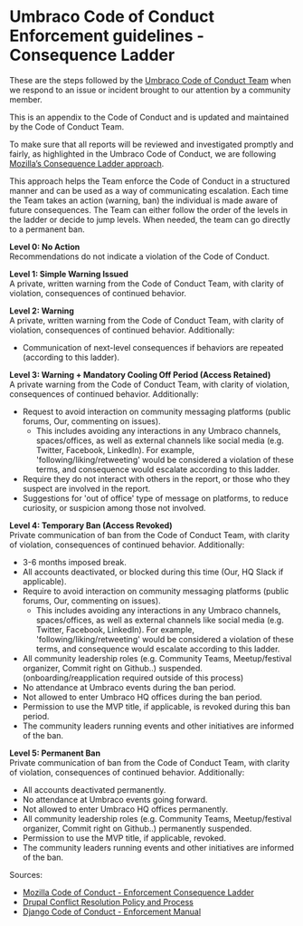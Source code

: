 # Umbraco Code of Conduct Enforcement guidelines - Consequence Ladder  

These are the steps followed by the [Umbraco Code of Conduct Team](https://github.com/umbraco/Umbraco-CMS/blob/v8/contrib/.github/CODE_OF_CONDUCT.md) when we respond to an issue or incident brought to our attention by a community member.  

This is an appendix to the Code of Conduct and is updated and maintained by the Code of Conduct Team.  

To make sure that all reports will be reviewed and investigated promptly and fairly, as highlighted in the Umbraco Code of Conduct, we are following [Mozilla’s Consequence Ladder approach](https://github.com/mozilla/inclusion/blob/master/code-of-conduct-enforcement/consequence-ladder.md).  

This approach helps the Team enforce the Code of Conduct in a structured manner and can be used as a way of communicating escalation. Each time the Team takes an action (warning, ban) the individual is made aware of future consequences. The Team can either follow the order of the levels in the ladder or decide to jump levels. When needed, the team can go directly to a permanent ban.  

**Level 0: No Action**  
Recommendations do not indicate a violation of the Code of Conduct.  

**Level 1: Simple Warning Issued**  
A private, written warning from the Code of Conduct Team, with clarity of violation, consequences of continued behavior.  

**Level 2: Warning**  
A private, written warning from the Code of Conduct Team, with clarity of violation, consequences of continued behavior. Additionally:  

* Communication of next-level consequences if behaviors are repeated (according to this ladder).  

**Level 3: Warning + Mandatory Cooling Off Period (Access Retained)**  
A private warning from the Code of Conduct Team, with clarity of violation, consequences of continued behavior. Additionally:  

* Request to avoid interaction on community messaging platforms (public forums, Our, commenting on issues).  
  * This includes avoiding any interactions in any Umbraco channels, spaces/offices, as well as external channels like social media (e.g. Twitter, Facebook, LinkedIn). For example, 'following/liking/retweeting' would be considered a violation of these terms, and consequence would escalate according to this ladder.  
* Require they do not interact with others in the report, or those who they suspect are involved in the report.  
* Suggestions for 'out of office' type of message on platforms, to reduce curiosity, or suspicion among those not involved.  

**Level 4: Temporary Ban (Access Revoked)**  
Private communication of ban from the Code of Conduct Team, with clarity of violation, consequences of continued behavior. Additionally:  

* 3-6 months imposed break.  
* All accounts deactivated, or blocked during this time (Our, HQ Slack if applicable).  
* Require to avoid interaction on community messaging platforms (public forums, Our, commenting on issues).  
  * This includes avoiding any interactions in any Umbraco channels, spaces/offices, as well as external channels like social media (e.g. Twitter, Facebook, LinkedIn). For example, 'following/liking/retweeting' would be considered a violation of these terms, and consequence would escalate according to this ladder.  
* All community leadership roles (e.g. Community Teams, Meetup/festival organizer, Commit right on Github..) suspended. (onboarding/reapplication required outside of this process)  
* No attendance at Umbraco events during the ban period.  
* Not allowed to enter Umbraco HQ offices during the ban period.  
* Permission to use the MVP title, if applicable, is revoked during this ban period.  
* The community leaders running events and other initiatives are informed of the ban.  

**Level 5: Permanent Ban**  
Private communication of ban from the Code of Conduct Team, with clarity of violation, consequences of continued behavior. Additionally:  

* All accounts deactivated permanently.  
* No attendance at Umbraco events going forward.  
* Not allowed to enter Umbraco HQ offices permanently.  
* All community leadership roles (e.g. Community Teams, Meetup/festival organizer, Commit right on Github..) permanently suspended.  
* Permission to use the MVP title, if applicable, revoked.  
* The community leaders running events and other initiatives are informed of the ban.  


Sources:  
* [Mozilla Code of Conduct - Enforcement Consequence Ladder](https://github.com/mozilla/inclusion/blob/master/code-of-conduct-enforcement/consequence-ladder.md)  
* [Drupal Conflict Resolution Policy and Process](https://www.drupal.org/conflict-resolution)  
* [Django Code of Conduct - Enforcement Manual](https://www.djangoproject.com/conduct/enforcement-manual/)  
